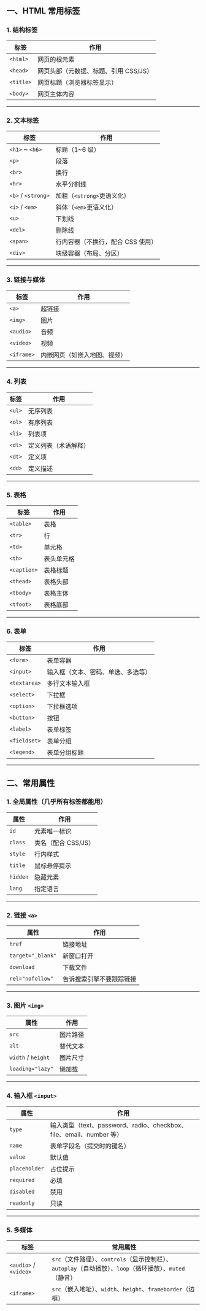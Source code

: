 ## **一、HTML 常用标签**

### 1. 结构标签

| 标签      | 作用                                  |
| --------- | ------------------------------------- |
| `<html>`  | 网页的根元素                          |
| `<head>`  | 网页头部（元数据、标题、引用 CSS/JS） |
| `<title>` | 网页标题（浏览器标签显示）            |
| `<body>`  | 网页主体内容                          |



------

### 2. 文本标签

| 标签               | 作用                              |
| ------------------ | --------------------------------- |
| `<h1>` ~ `<h6>`    | 标题（1~6 级）                    |
| `<p>`              | 段落                              |
| `<br>`             | 换行                              |
| `<hr>`             | 水平分割线                        |
| `<b>` / `<strong>` | 加粗（`<strong>`更语义化）        |
| `<i>` / `<em>`     | 斜体（`<em>`更语义化）            |
| `<u>`              | 下划线                            |
| `<del>`            | 删除线                            |
| `<span>`           | 行内容器（不换行，配合 CSS 使用） |
| `<div>`            | 块级容器（布局、分区）            |



------

### 3. 链接与媒体

| 标签       | 作用                         |
| ---------- | ---------------------------- |
| `<a>`      | 超链接                       |
| `<img>`    | 图片                         |
| `<audio>`  | 音频                         |
| `<video>`  | 视频                         |
| `<iframe>` | 内嵌网页（如嵌入地图、视频） |



------

### 4. 列表

| 标签   | 作用                 |
| ------ | -------------------- |
| `<ul>` | 无序列表             |
| `<ol>` | 有序列表             |
| `<li>` | 列表项               |
| `<dl>` | 定义列表（术语解释） |
| `<dt>` | 定义项               |
| `<dd>` | 定义描述             |



------

### 5. 表格

| 标签        | 作用       |
| ----------- | ---------- |
| `<table>`   | 表格       |
| `<tr>`      | 行         |
| `<td>`      | 单元格     |
| `<th>`      | 表头单元格 |
| `<caption>` | 表格标题   |
| `<thead>`   | 表格头部   |
| `<tbody>`   | 表格主体   |
| `<tfoot>`   | 表格底部   |



------

### 6. 表单

| 标签         | 作用                               |
| ------------ | ---------------------------------- |
| `<form>`     | 表单容器                           |
| `<input>`    | 输入框（文本、密码、单选、多选等） |
| `<textarea>` | 多行文本输入框                     |
| `<select>`   | 下拉框                             |
| `<option>`   | 下拉框选项                         |
| `<button>`   | 按钮                               |
| `<label>`    | 表单标签                           |
| `<fieldset>` | 表单分组                           |
| `<legend>`   | 表单分组标题                       |



------

## **二、常用属性**

### 1. 全局属性（几乎所有标签都能用）

| 属性     | 作用                |
| -------- | ------------------- |
| `id`     | 元素唯一标识        |
| `class`  | 类名（配合 CSS/JS） |
| `style`  | 行内样式            |
| `title`  | 鼠标悬停提示        |
| `hidden` | 隐藏元素            |
| `lang`   | 指定语言            |



------

### 2. 链接 `<a>`

| 属性              | 作用                     |
| ----------------- | ------------------------ |
| `href`            | 链接地址                 |
| `target="_blank"` | 新窗口打开               |
| `download`        | 下载文件                 |
| `rel="nofollow"`  | 告诉搜索引擎不要跟踪链接 |



------

### 3. 图片 `<img>`

| 属性               | 作用     |
| ------------------ | -------- |
| `src`              | 图片路径 |
| `alt`              | 替代文本 |
| `width` / `height` | 图片尺寸 |
| `loading="lazy"`   | 懒加载   |



------

### 4. 输入框 `<input>`

| 属性          | 作用                                                         |
| ------------- | ------------------------------------------------------------ |
| `type`        | 输入类型（text、password、radio、checkbox、file、email、number 等） |
| `name`        | 表单字段名（提交时的键名）                                   |
| `value`       | 默认值                                                       |
| `placeholder` | 占位提示                                                     |
| `required`    | 必填                                                         |
| `disabled`    | 禁用                                                         |
| `readonly`    | 只读                                                         |



------

### 5. 多媒体

| 标签                  | 常用属性                                                     |
| --------------------- | ------------------------------------------------------------ |
| `<audio>` / `<video>` | `src`（文件路径）、`controls`（显示控制栏）、`autoplay`（自动播放）、`loop`（循环播放）、`muted`（静音） |
| `<iframe>`            | `src`（嵌入地址）、`width`、`height`、`frameborder`（边框）  |